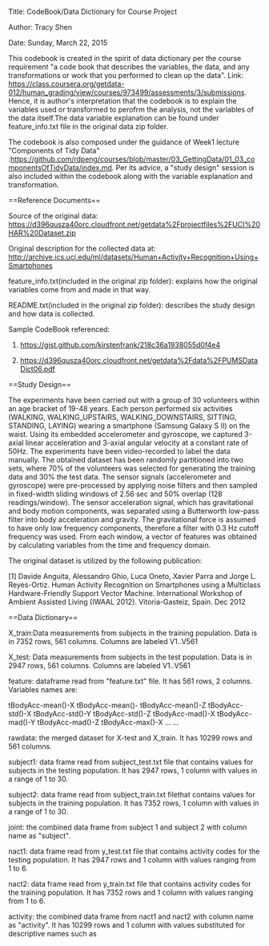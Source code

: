 Title: CodeBook/Data Dictionary for Course Project

Author: Tracy Shen

Date: Sunday, March 22, 2015

This codebook is created in the spirit of data dictionary per the course requirement "a code book that describes the variables, the data, and any transformations or work that you performed to clean up the data". Link: https://class.coursera.org/getdata-012/human_grading/view/courses/973499/assessments/3/submissions. Hence, it is author's interpretation that the codebook is to explain the variables used or transformed to perofrm the analysis, not the variables of the data itself.The data variable explanation can be found under feature_info.txt file in the original data zip folder. 

The codebook is also composed under the guidance of Week1 lecture "Components of Tidy Data" :https://github.com/rdpeng/courses/blob/master/03_GettingData/01_03_componentsOfTidyData/index.md. Per its advice, a "study design" session is also included within the codebook along with the variable explanation and transformation. 

==Reference Documents==

Source of the original data: https://d396qusza40orc.cloudfront.net/getdata%2Fprojectfiles%2FUCI%20HAR%20Dataset.zip

Original description for the collected data at: http://archive.ics.uci.edu/ml/datasets/Human+Activity+Recognition+Using+Smartphones

feature_info.txt(included in the original zip folder): explains how the original variables come from and made in that way.

README.txt(included in the original zip folder): describes the study design and how data is collected. 

Sample CodeBook referenced: 

1. https://gist.github.com/kirstenfrank/218c36a1938055d0f4e4

2. https://d396qusza40orc.cloudfront.net/getdata%2Fdata%2FPUMSDataDict06.pdf

==Study Design==

The experiments have been carried out with a group of 30 volunteers within an age bracket of 19-48 years. Each person performed six activities (WALKING, WALKING_UPSTAIRS, WALKING_DOWNSTAIRS, SITTING, STANDING, LAYING) wearing a smartphone (Samsung Galaxy S II) on the waist. Using its embedded accelerometer and gyroscope, we captured 3-axial linear acceleration and 3-axial angular velocity at a constant rate of 50Hz. The experiments have been video-recorded to label the data manually. The obtained dataset has been randomly partitioned into two sets, where 70% of the volunteers was selected for generating the training data and 30% the test data. The sensor signals (accelerometer and gyroscope) were pre-processed by applying noise filters and then sampled in fixed-width sliding windows of 2.56 sec and 50% overlap (128 readings/window). The sensor acceleration signal, which has gravitational and body motion components, was separated using a Butterworth low-pass filter into body acceleration and gravity. The gravitational force is assumed to have only low frequency components, therefore a filter with 0.3 Hz cutoff frequency was used. From each window, a vector of features was obtained by calculating variables from the time and frequency domain. 

The original dataset is utilized by the following publication: 

[1] Davide Anguita, Alessandro Ghio, Luca Oneto, Xavier Parra and Jorge L. Reyes-Ortiz. Human Activity Recognition on Smartphones using a Multiclass Hardware-Friendly Support Vector Machine. International Workshop of Ambient Assisted Living (IWAAL 2012). Vitoria-Gasteiz, Spain. Dec 2012

==Data Dictionary==

X_train:Data measurements from subjects in the training population. Data is in 7352 rows, 561 columns. Columns are labeled V1..V561

X_test: Data measurements from subjects in the test population. Data is in 2947 rows, 561 columns. Columns are labeled V1..V561

feature: dataframe read from "feature.txt" file. It has 561 rows, 2 columns. Variables names are:

tBodyAcc-mean()-X
tBodyAcc-mean()-
tBodyAcc-mean()-Z
tBodyAcc-std()-X
tBodyAcc-std()-Y
tBodyAcc-std()-Z
tBodyAcc-mad()-X
tBodyAcc-mad()-Y
tBodyAcc-mad()-Z
tBodyAcc-max()-X
...
...

rawdata: the merged dataset for X-test and X_train. It has 10299 rows and 561 columns.

subject1: data frame read from subject_test.txt file that contains values for subjects in the testing population. It has 2947 rows, 1 column with values in a range of 1 to 30. 

subject2: data frame read from subject_train.txt filethat contains values for subjects in the training population. It has 7352 rows, 1 column with values in a range of 1 to 30. 

joint: the combined data frame from subject 1 and subject 2 with column name as "subject".

nact1: data frame read from y_test.txt file that contains activity codes for the testing population. It has 2947 rows and 1 column with values ranging from 1 to 6. 

nact2: data frame read from y_train.txt file that contains activity codes for the training population. It has 7352 rows and 1 column with values ranging from 1 to 6. 

activity: the combined data frame from nact1 and nact2 with column name as "activity". It has 10299 rows and 1 column with values substituted for descriptive names such as 



